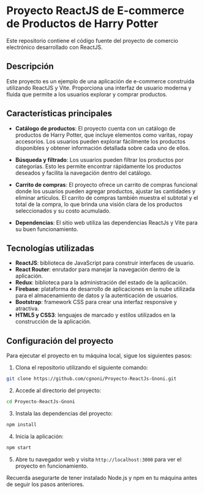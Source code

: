 # Proyecto ReactJS de E-commerce de Productos de Harry Potter

Este repositorio contiene el código fuente del proyecto de comercio electrónico desarrollado con ReactJS.

## Descripción

Este proyecto es un ejemplo de una aplicación de e-commerce construida utilizando ReactJS y Vite. Proporciona una interfaz de usuario moderna y fluida que permite a los usuarios explorar y comprar productos.


## Características principales

- **Catálogo de productos**: El proyecto cuenta con un catálogo de productos de Harry Potter, que incluye elementos como varitas, ropay accesorios. Los usuarios pueden explorar fácilmente los productos disponibles y obtener información detallada sobre cada uno de ellos.

- **Búsqueda y filtrado**: Los usuarios pueden filtrar los productos por categorías. Esto les permite encontrar rápidamente los productos deseados y facilita la navegación dentro del catálogo.

- **Carrito de compras**: El proyecto ofrece un carrito de compras funcional donde los usuarios pueden agregar productos, ajustar las cantidades y eliminar artículos. El carrito de compras también muestra el subtotal y el total de la compra, lo que brinda una visión clara de los productos seleccionados y su costo acumulado.

- **Dependencias**: El sitio web utiliza las dependencias ReactJs y Vite para su buen funcionamiento.

## Tecnologías utilizadas

- **ReactJS**: biblioteca de JavaScript para construir interfaces de usuario.
- **React Router**: enrutador para manejar la navegación dentro de la aplicación.
- **Redux**: biblioteca para la administración del estado de la aplicación.
- **Firebase**: plataforma de desarrollo de aplicaciones en la nube utilizada para el almacenamiento de datos y la autenticación de usuarios.
- **Bootstrap**: framework CSS para crear una interfaz responsive y atractiva.
- **HTML5 y CSS3**: lenguajes de marcado y estilos utilizados en la construcción de la aplicación.

## Configuración del proyecto

Para ejecutar el proyecto en tu máquina local, sigue los siguientes pasos:

1. Clona el repositorio utilizando el siguiente comando:

```bash
git clone https://github.com/cgnoni/Proyecto-ReactJs-Gnoni.git
```

2. Accede al directorio del proyecto:

```bash
cd Proyecto-ReactJs-Gnoni
```

3. Instala las dependencias del proyecto:

```bash
npm install
```

4. Inicia la aplicación:

```bash
npm start
```

5. Abre tu navegador web y visita `http://localhost:3000` para ver el proyecto en funcionamiento.

Recuerda asegurarte de tener instalado Node.js y npm en tu máquina antes de seguir los pasos anteriores.
